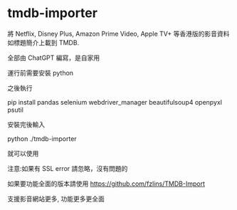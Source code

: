# tmdb-importer
將 Netflix, Disney Plus, Amazon Prime Video, Apple TV+ 等香港版的影音資料如標題簡介上載到 TMDB. 

全部由 ChatGPT 編寫，是自家用


運行前需要安裝 python

之後執行

pip install pandas selenium webdriver_manager beautifulsoup4 openpyxl psutil

安裝完後輸入

python ./tmdb-importer

就可以使用


注意:如果有 SSL error 請忽略，沒有問題的


如果要功能全面的版本請使用 https://github.com/fzlins/TMDB-Import

支援影音網站更多, 功能更多更全面
